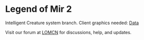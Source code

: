 # Legend of Mir 2

Intelligent Creature system branch.
Client graphics needed: [Data](https://www.dropbox.com/sh/6twfgto4kmteq4i/AAC29zaGRyli7CNR4Z6ENX4Ga?dl=0)

Visit our forum at [LOMCN](http://www.lomcn.org/forum/forumdisplay.php?633) for discussions, help, and updates.
